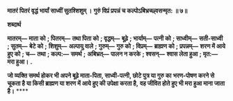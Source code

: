 **मातरं पितरं वृद्धं भार्यां साध्वीं सुतश्शिशुम् ।** **गुरुं विप्रं प्रपन्नं च कल्पोऽबिभ्रच्छ्वसन्मृत: ॥ ७॥** 

**शब्दार्थ** 

**मातरम्—** **माता को** **; पितरम्—** **तथा पिता को** **; वृद्धम्—** **बूढ़े** **; भार्याम्—** **पत्नी को** **; साध्वीम्—** **सती-साध्वी** **; सुतम्—** **बेटे को** **;** **शिशुम्—** **अल्पायु वाले** **; गुरुम्—** **गुरु को** **; विप्रम्—** **ब्राह्मण को** **; प्रपन्नम्—** **शरण में आये हुए को** **; च—** **तथा** **; कल्प:—** **समर्थ** **;** **अबिभ्रत्—** **पालन न करके** **; श्वसन्—** **श्वास लेता हुआ** **; मृत:—** **मरा हुआ।** **.** 

**जो व्यक्ति समर्थ होकर भी अपने बूढ़े माता-पिता, साध्वी-पत्नी, छोटे पुत्र या गुरु का** **भरण-पोषण करने से चूकता है या किसी ब्राह्मण या शरण में आये हुए की उपेक्षा करता है,** **वह जीवित होते हुए भी मरा हुआ माना जाता है।** **** 